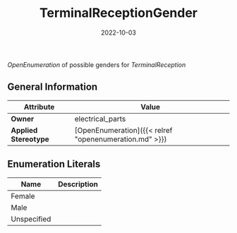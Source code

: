 ﻿---
title: TerminalReceptionGender
toc: false
type: specs
date: "2022-10-03"
draft: false
specification: VEC
version: 2.0.1
documentType: "Recommendation"
elementType: Class
classes:
  - TerminalReceptionGender
menu_name: vec-2.0.1
---
<i>OpenEnumeration</i> of possible genders for <i>TerminalReception</i>

## General Information

| Attribute               | Value |
|-------------------------|-------|
| **Owner**               | electrical_parts |
| **Applied Stereotype**  | [OpenEnumeration]({{< relref "openenumeration.md" >}})<br/>  |

## Enumeration Literals
| Name          | **Description** |
|---------------|-----------------|
| Female |  |
| Male |  |
| Unspecified |  |
